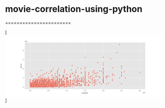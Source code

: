 # movie-correlation-using-python
=======================

[![Certificate](https://github.com/asadwaris/movie-correlation-using-python/blob/main/budget%20vs%20gross.png)]
